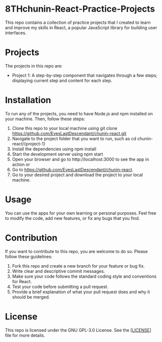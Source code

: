 # 8THchunin-React-Practice-Projects

This repo contains a collection of practice projects that I created to learn and improve my skills in React, a popular JavaScript library for building user interfaces.

# Projects

The projects in this repo are:

- Project 1: A step-by-step component that navigates through a few steps; displaying current step and content for each step.

# Installation

To run any of the projects, you need to have Node.js and npm installed on your machine. Then, follow these steps:

1. Clone this repo to your local machine using git clone https://github.com/EvesLastDescendant/chunin-react.git
2. Navigate to the project folder that you want to run, such as cd chunin-react/{project-1}
3. Install the dependencies using npm install
4. Start the development server using npm start
5. Open your browser and go to http://localhost:3000 to see the app in action
   or
1. Go to https://github.com/EvesLastDescendant/chunin-react.
2. Go to your desired project and download the project to your local machine.

# Usage

You can use the apps for your own learning or personal purposes. Feel free to modify the code, add new features, or fix any bugs that you find.

# Contribution

If you want to contribute to this repo, you are welcome to do so. Please follow these guidelines:

1. Fork this repo and create a new branch for your feature or bug fix.
2. Write clear and descriptive commit messages.
3. Make sure your code follows the standard coding style and conventions for React.
4. Test your code before submitting a pull request.
5. Provide a brief explanation of what your pull request does and why it should be merged.

# License

This repo is licensed under the GNU GPL-3.0 License. See the [[LICENSE](https://github.com/EvesLastDescendant/chunin-react/tree/main#)] file for more details.
